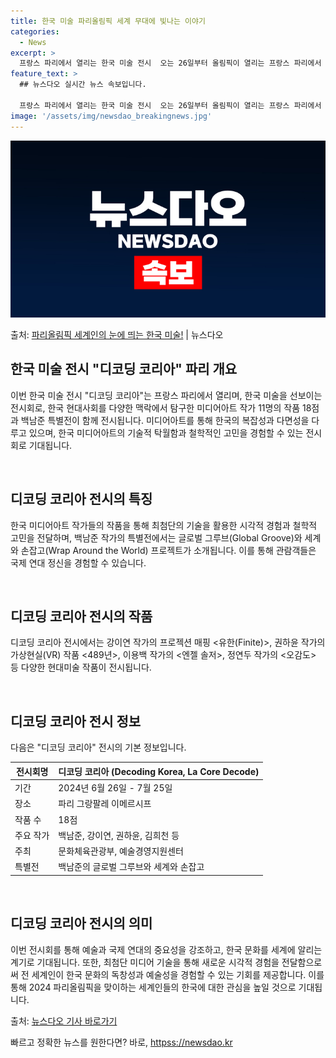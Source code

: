 ```yaml
---
title: 한국 미술 파리올림픽 세계 무대에 빛나는 이야기
categories:
  - News
excerpt: >
  프랑스 파리에서 열리는 한국 미술 전시  오는 26일부터 올림픽이 열리는 프랑스 파리에서 전 세계인에게 한국…
feature_text: >
  ## 뉴스다오 실시간 뉴스 속보입니다.

  프랑스 파리에서 열리는 한국 미술 전시  오는 26일부터 올림픽이 열리는 프랑스 파리에서 전 세계인에게 한국…
image: '/assets/img/newsdao_breakingnews.jpg'
---
```


![뉴스다오 속보](/assets/img/newsdao_breakingnews.jpg)

<p>출처: <a href="httpss://newsdao.kr/4725" rel="dofollow">파리올림픽 세계인의 눈에 띄는 한국 미술!</a> | 뉴스다오</p>

<h2 data-ke-size="size26">한국 미술 전시 "디코딩 코리아" 파리 개요</h2>
이번 한국 미술 전시 "디코딩 코리아"는 프랑스 파리에서 열리며, 한국 미술을 선보이는 전시회로, 한국 현대사회를 다양한 맥락에서 탐구한 미디어아트 작가 11명의 작품 18점과 백남준 특별전이 함께 전시됩니다. 미디어아트를 통해 한국의 복잡성과 다면성을 다루고 있으며, 한국 미디어아트의 기술적 탁월함과 철학적인 고민을 경험할 수 있는 전시회로 기대됩니다.

<p data-ke-size="size16">&nbsp;</p>

<h2 data-ke-size="size26">디코딩 코리아 전시의 특징</h2>
한국 미디어아트 작가들의 작품을 통해 최첨단의 기술을 활용한 시각적 경험과 철학적 고민을 전달하며, 백남준 작가의 특별전에서는 글로벌 그루브(Global Groove)와 세계와 손잡고(Wrap Around the World) 프로젝트가 소개됩니다. 이를 통해 관람객들은 국제 연대 정신을 경험할 수 있습니다.

<p data-ke-size="size16">&nbsp;</p>

<h2 data-ke-size="size26">디코딩 코리아 전시의 작품</h2>
디코딩 코리아 전시에서는 강이연 작가의 프로젝션 매핑 <유한(Finite)>, 권하윤 작가의 가상현실(VR) 작품 <489년>, 이용백 작가의 <엔젤 솔저>, 정연두 작가의 <오감도> 등 다양한 현대미술 작품이 전시됩니다.

<p data-ke-size="size16">&nbsp;</p>

<h2 data-ke-size="size26">디코딩 코리아 전시 정보</h2>
다음은 "디코딩 코리아" 전시의 기본 정보입니다.

<table>
	<thead>
		<tr>
			<th>전시회명</th>
			<th>디코딩 코리아 (Decoding Korea, La Core Decode)</th>
		</tr>
	</thead>
	<tbody>
		<tr>
			<td>기간</td>
			<td>2024년 6월 26일 - 7월 25일</td>
		</tr>
		<tr>
			<td>장소</td>
			<td>파리 그랑팔레 이메르시프</td>
		</tr>
		<tr>
			<td>작품 수</td>
			<td>18점</td>
		</tr>
		<tr>
			<td>주요 작가</td>
			<td>백남준, 강이연, 권하윤, 김희천 등</td>
		</tr>
		<tr>
			<td>주최</td>
			<td>문화체육관광부, 예술경영지원센터</td>
		</tr>
		<tr>
			<td>특별전</td>
			<td>백남준의 글로벌 그루브와 세계와 손잡고</td>
		</tr>
	</tbody>
</table>

<p data-ke-size="size16">&nbsp;</p>

<h2 data-ke-size="size26">디코딩 코리아 전시의 의미</h2>
이번 전시회를 통해 예술과 국제 연대의 중요성을 강조하고, 한국 문화를 세계에 알리는 계기로 기대됩니다. 또한, 최첨단 미디어 기술을 통해 새로운 시각적 경험을 전달함으로써 전 세계인이 한국 문화의 독창성과 예술성을 경험할 수 있는 기회를 제공합니다. 이를 통해 2024 파리올림픽을 맞이하는 세계인들의 한국에 대한 관심을 높일 것으로 기대됩니다.

출처: [뉴스다오 기사 바로가기](httpss://newsdao.kr/4725) 

빠르고 정확한 뉴스를 원한다면? 바로, <a href="httpss://newsdao.kr" rel="dofollow">httpss://newsdao.kr</a>


